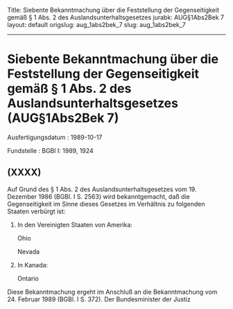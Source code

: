 Title: Siebente Bekanntmachung über die Feststellung der Gegenseitigkeit gemäß § 1
  Abs. 2 des Auslandsunterhaltsgesetzes
jurabk: AUG§1Abs2Bek 7
layout: default
origslug: aug_1abs2bek_7
slug: aug_1abs2bek_7

---

# Siebente Bekanntmachung über die Feststellung der Gegenseitigkeit gemäß § 1 Abs. 2 des Auslandsunterhaltsgesetzes (AUG§1Abs2Bek 7)

Ausfertigungsdatum
:   1989-10-17

Fundstelle
:   BGBl I: 1989, 1924



## (XXXX)

Auf Grund des § 1 Abs. 2 des Auslandsunterhaltsgesetzes vom 19.
Dezember 1986 (BGBl. I S. 2563) wird bekanntgemacht, daß die
Gegenseitigkeit im Sinne dieses Gesetzes im Verhältnis zu folgenden
Staaten verbürgt ist:

1.  In den Vereinigten Staaten von Amerika:

    Ohio

    Nevada


2.  In Kanada:

    Ontario



Diese Bekanntmachung ergeht im Anschluß an die Bekanntmachung vom 24.
Februar 1989 (BGBl. I S. 372).
Der Bundesminister der Justiz


